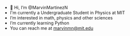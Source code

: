 - 👋 Hi, I’m @MarvinMartinezN
- I'm currently a Undergraduate Student in Physics at MIT
- I’m interested in math, physics and other sciences
- I’m currently learning Python
- You can reach me at marvinmn@mit.edu

<!---
MarvinMartinezN/MarvinMartinezN is a ✨ special ✨ repository because its `README.md` (this file) appears on your GitHub profile.
You can click the Preview link to take a look at your changes.
--->
